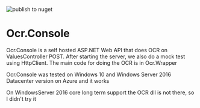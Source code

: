 ![publish to nuget](https://github.com/MihaiTheCoder/ocr-all-in-one/workflows/publish%20to%20nuget/badge.svg)
# Ocr.Console
Ocr.Console is a self hosted ASP.NET Web API that does OCR on ValuesController POST. After starting the server, we also do a mock test using HttpClient. The main code for doing the OCR is in  Ocr.Wrapper

Ocr.Console was tested on Windows 10 and Windows Server 2016 Datacenter version on Azure and it works

On WindowsServer 2016 core long term support the OCR dll is not there, so I didn't try it
